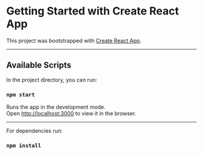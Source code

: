 # Getting Started with Create React App

This project was bootstrapped with [Create React App](https://github.com/facebook/create-react-app).

---
## Available Scripts

In the project directory, you can run:

### `npm start`

Runs the app in the development mode.\
Open [http://localhost:3000](http://localhost:3000) to view it in the browser.

---
For dependencies run:

### `npm install`

